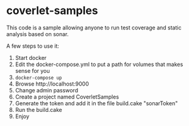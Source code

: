 # coverlet-samples

This code is a sample allowing anyone to run test coverage and static analysis based on sonar.

A few steps to use it:

 1. Start docker 
 2. Edit the docker-compose.yml to put a path for volumes that makes sense for you
 3. `docker-compose up` 
 4. Browse http://localhost:9000 
 5. Change admin password 
 6. Create a project named CoverletSamples
 7. Generate the token and add it in the file build.cake "sonarToken"
 8. Run the build.cake
 9. Enjoy
